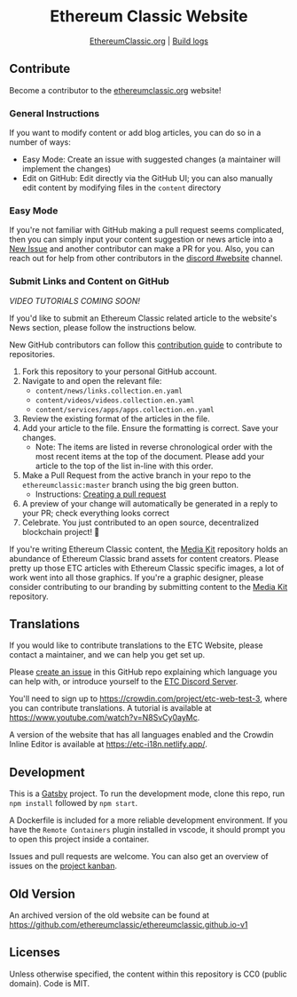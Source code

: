 <div align="center">

# Ethereum Classic Website

[EthereumClassic.org](https://ethereumclassic.org/) | [Build logs](https://app.netlify.com/sites/ethereumclassic/deploys)

</div>

## Contribute

Become a contributor to the [ethereumclassic.org](https://ethereumclassic.org/) website!

### General Instructions

If you want to modify content or add blog articles, you can do so in a number of ways:

- Easy Mode: Create an issue with suggested changes (a maintainer will implement the changes)
- Edit on GitHub: Edit directly via the GitHub UI; you can also manually edit content by modifying files in the `content` directory

### Easy Mode

If you're not familiar with GitHub making a pull request seems complicated, then you can simply input your content suggestion or news article into a [New Issue](https://github.com/ethereumclassic/ethereumclassic.github.io/issues/new/choose) and another contributor can make a PR for you. Also, you can reach out for help from other contributors in the [discord #website](https://ethereumclassic.org/discord) channel.

### Submit Links and Content on GitHub

_VIDEO TUTORIALS COMING SOON!_

If you'd like to submit an Ethereum Classic related article to the website's News section, please follow the instructions below.

New GitHub contributors can follow this [contribution guide](https://guides.github.com/activities/forking/) to contribute to repositories.

1. Fork this repository to your personal GitHub account.
1. Navigate to and open the relevant file:
   - `content/news/links.collection.en.yaml`
   - `content/videos/videos.collection.en.yaml`
   - `content/services/apps/apps.collection.en.yaml`
1. Review the existing format of the articles in the file.
1. Add your article to the file. Ensure the formatting is correct. Save your changes.
   - Note: The items are listed in reverse chronological order with the most recent items at the top of the document. Please add your article to the top of the list in-line with this order.
1. Make a Pull Request from the active branch in your repo to the `ethereumclassic:master` branch using the big green button.
   - Instructions: [Creating a pull request](https://help.github.com/en/github/collaborating-with-issues-and-pull-requests/creating-a-pull-request)
1. A preview of your change will automatically be generated in a reply to your PR; check everything looks correct
1. Celebrate. You just contributed to an open source, decentralized blockchain project! 🎉

If you're writing Ethereum Classic content, the [Media Kit](https://github.com/ethereumclassic/Media_Kit) repository holds an abundance of Ethereum Classic brand assets for content creators. Please pretty up those ETC articles with Ethereum Classic specific images, a lot of work went into all those graphics. If you're a graphic designer, please consider contributing to our branding by submitting content to the [Media Kit](https://github.com/ethereumclassic/Media_Kit) repository.

## Translations

If you would like to contribute translations to the ETC Website, please contact a maintainer, and we can help you get set up.

Please [create an issue](https://github.com/ethereumclassic/ethereumclassic.github.io/issues/new/choose) in this GitHub repo explaining which language you can help with, or introduce yourself to the [ETC Discord Server](https://etheruemclassic.org/discord).

You'll need to sign up to https://crowdin.com/project/etc-web-test-3, where you can contribute translations. A tutorial is available at https://www.youtube.com/watch?v=N8SvCy0ayMc.

A version of the website that has all languages enabled and the Crowdin Inline Editor is available at https://etc-i18n.netlify.app/.

## Development

This is a [Gatsby](https://www.gatsbyjs.org/) project. To run the development mode, clone this repo, run `npm install` followed by `npm start`.

A Dockerfile is included for a more reliable development environment. If you have the `Remote Containers` plugin installed in vscode, it should prompt you to open this project inside a container.

Issues and pull requests are welcome. You can also get an overview of issues on the [project kanban](https://github.com/ethereumclassic/ethereumclassic.github.io/projects/1).

## Old Version

An archived version of the old website can be found at https://github.com/ethereumclassic/ethereumclassic.github.io-v1

## Licenses

Unless otherwise specified, the content within this repository is CC0 (public domain). Code is MIT.
